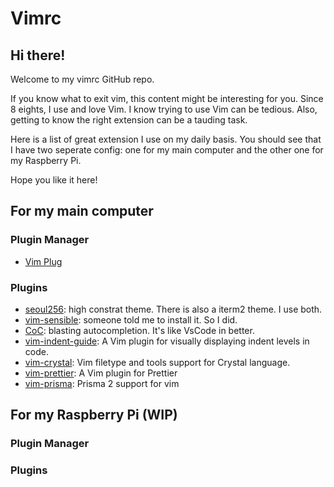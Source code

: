 # Vimrc

## Hi there!
Welcome to my vimrc GitHub repo.

If you know what to exit vim, this content might be interesting for you. Since
8 eights, I use and love Vim. I know trying to use Vim can be tedious. Also,
getting to know the right extension can be a tauding task.

Here is a list of great extension I use on my daily basis. You should see that
I have two seperate config: one for my main computer and the other one for my
Raspberry Pi.

Hope you like it here!


## For my main computer

### Plugin Manager

- [Vim Plug](https://github.com/junegunn/vim-plug)


### Plugins

- [seoul256](https://github.com/junegunn/seoul256.vim): high constrat theme.
  There is also a iterm2 theme. I use both.
- [vim-sensible](https://github.com/tpope/vim-sensible): someone told me to
  install it. So I did.
- [CoC](https://github.com/neoclide/coc.nvim): blasting autocompletion. It's
  like VsCode in better.
- [vim-indent-guide](https://github.com/nathanaelkane/vim-indent-guides): A Vim plugin for
  visually displaying indent levels in code.
- [vim-crystal](https://github.com/vim-crystal/vim-crystal): Vim filetype and tools support for Crystal language.
- [vim-prettier](https://github.com/prettier/vim-prettier): A Vim plugin for Prettier
- [vim-prisma](https://github.com/pantharshit00/vim-prisma): Prisma 2 support for vim


## For my Raspberry Pi (WIP)

### Plugin Manager


### Plugins

